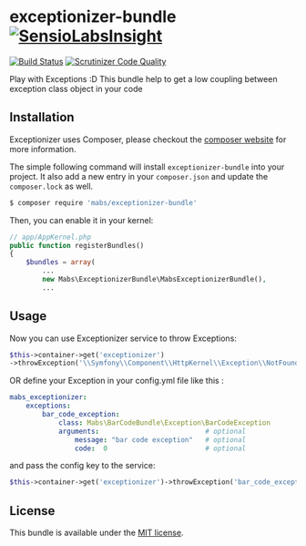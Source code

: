 # exceptionizer-bundle     [![SensioLabsInsight](https://insight.sensiolabs.com/projects/2e3ac29c-b1b7-49c0-86af-6349b58d4b88/big.png)](https://insight.sensiolabs.com/projects/2e3ac29c-b1b7-49c0-86af-6349b58d4b88)

[![Build Status](https://scrutinizer-ci.com/g/kernel64/exceptionizer-bundle/badges/build.png?b=master)](https://scrutinizer-ci.com/g/kernel64/exceptionizer-bundle/build-status/master) [![Scrutinizer Code Quality](https://scrutinizer-ci.com/g/kernel64/exceptionizer-bundle/badges/quality-score.png?b=master)](https://scrutinizer-ci.com/g/kernel64/exceptionizer-bundle/?branch=master)

Play with Exceptions :D
This bundle help to get a low coupling between exception class object in your code

## Installation

Exceptionizer uses Composer, please checkout the [composer website](http://getcomposer.org) for more information.

The simple following command will install `exceptionizer-bundle` into your project. It also add a new
entry in your `composer.json` and update the `composer.lock` as well.

```bash
$ composer require 'mabs/exceptionizer-bundle'
```

Then, you can enable it in your kernel:

```php
// app/AppKernel.php
public function registerBundles()
{
    $bundles = array(
        ...
        new Mabs\ExceptionizerBundle\MabsExceptionizerBundle(),
        ...
```

## Usage

Now you can use Exceptionizer service to throw Exceptions:

```php
$this->container->get('exceptionizer')
->throwException('\\Symfony\\Component\\HttpKernel\\Exception\\NotFoundHttpException', array('Your message'));
```

OR define your Exception in your config.yml file like this :

```yml
mabs_exceptionizer:
    exceptions:
        bar_code_exception:
            class: Mabs\BarCodeBundle\Exception\BarCodeException
            arguments:                          # optional
                message: "bar code exception"   # optional
                code:  0                        # optional
```

and pass the config key to the service:

```php
$this->container->get('exceptionizer')->throwException('bar_code_exception');
```

## License

  This bundle is available under the [MIT license](LICENSE).

